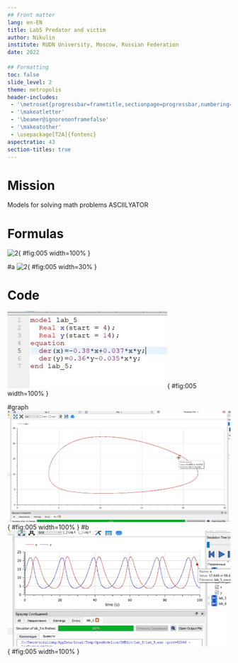 ```yaml
---
## Front matter
lang: en-EN
title: Lab5 Predator and victim
author: Nikulin
institute: RUDN University, Moscow, Russian Federation
date: 2022

## Formatting
toc: false
slide_level: 2
theme: metropolis
header-includes: 
 - '\metroset{progressbar=frametitle,sectionpage=progressbar,numbering=fraction}'
 - '\makeatletter'
 - '\beamer@ignorenonframefalse'
 - '\makeatother'
 - \usepackage[T2A]{fontenc}
aspectratio: 43
section-titles: true
---
```


# Mission

Models for solving math problems
ASCIILYATOR

# Formulas
![2](11.png){ #fig:005 width=100% }

#a
![2](12.png){ #fig:005 width=30% }


# Code

![2](math_mo/math_mo/5/1.png){ #fig:005 width=100% }

#graph
![2](math_mo/math_mo/5/3.png){ #fig:005 width=100% }
#b
![2](math_mo/math_mo/5/2.png){ #fig:005 width=100% }